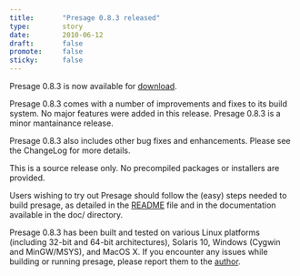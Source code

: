 ```yaml
---
title:       "Presage 0.8.3 released"
type:        story
date:        2010-06-12
draft:       false
promote:     false
sticky:      false
---
```


Presage 0.8.3 is now available for [download](/download/).

Presage 0.8.3 comes with a number of improvements and fixes to its build system. No major features were added in this release. Presage 0.8.3 is a minor mantainance release. 

Presage 0.8.3 also includes other bug fixes and enhancements. Please see the ChangeLog for more details.

<!--more-->

This is a source release only. No precompiled packages or installers are provided.

Users wishing to try out Presage should follow the (easy) steps needed to build presage, as detailed in the <a href="presage/trunk/README">README</a> file and in the documentation available in the doc/ directory.

Presage 0.8.3 has been built and tested on various Linux platforms (including 32-bit and 64-bit architectures), Solaris 10, Windows (Cygwin and MinGW/MSYS), and MacOS X. If you encounter any issues while building or running presage, please report them to the [author](/contact/).
